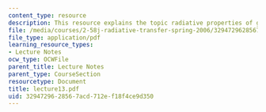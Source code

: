 ```yaml
---
content_type: resource
description: This resource explains the topic radiative properties of gases.
file: /media/courses/2-58j-radiative-transfer-spring-2006/3294729628567acd712ef18f4ce9d350_lecture13.pdf
file_type: application/pdf
learning_resource_types:
- Lecture Notes
ocw_type: OCWFile
parent_title: Lecture Notes
parent_type: CourseSection
resourcetype: Document
title: lecture13.pdf
uid: 32947296-2856-7acd-712e-f18f4ce9d350
---
```

